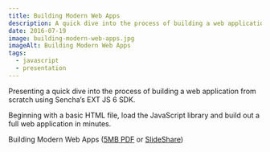 ```yaml
---
title: Building Modern Web Apps
description: A quick dive into the process of building a web application from scratch using Sencha’s EXT JS 6 SDK.
date: 2016-07-19
image: building-modern-web-apps.jpg
imageAlt: Building Modern Web Apps
tags:
  - javascript
  - presentation
---
```


Presenting a quick dive into the process of building a web application from scratch using Sencha’s EXT JS 6 SDK.

Beginning with a basic HTML file, load the JavaScript library and build out a full web application in minutes.

Building Modern Web Apps ([5MB PDF](building-modern-web-apps.pdf) or [SlideShare](https://www.slideshare.net/secret/we9VojJYDypl7b))
